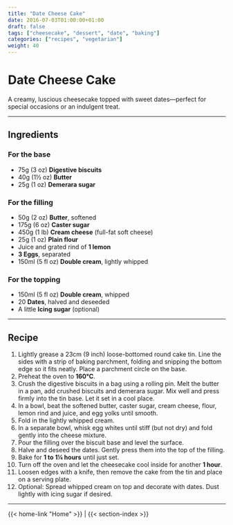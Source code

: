 ```yaml
---
title: "Date Cheese Cake"
date: 2016-07-03T01:00:00+01:00
draft: false
tags: ["cheesecake", "dessert", "date", "baking"]
categories: ["recipes", "vegetarian"]
weight: 40
---
```


# Date Cheese Cake

A creamy, luscious cheesecake topped with sweet dates—perfect for special occasions or an indulgent treat.

---

## Ingredients

### For the base
- 75g (3 oz) **Digestive biscuits**
- 40g (1½ oz) **Butter**
- 25g (1 oz) **Demerara sugar**

### For the filling
- 50g (2 oz) **Butter**, softened  
- 175g (6 oz) **Caster sugar**
- 450g (1 lb) **Cream cheese** (full-fat soft cheese)
- 25g (1 oz) **Plain flour**
- Juice and grated rind of **1 lemon**
- **3 Eggs**, separated
- 150ml (5 fl oz) **Double cream**, lightly whipped

### For the topping
- 150ml (5 fl oz) **Double cream**, whipped
- 20 **Dates**, halved and deseeded
- A little **Icing sugar** (optional)

---

## Recipe

1. Lightly grease a 23cm (9 inch) loose-bottomed round cake tin. Line the sides with a strip of baking parchment, folding and snipping the bottom edge so it fits neatly. Place a parchment circle on the base.
2. Preheat the oven to **160°C**.
3. Crush the digestive biscuits in a bag using a rolling pin. Melt the butter in a pan, add crushed biscuits and demerara sugar. Mix well and press firmly into the tin base. Let it set in a cool place.
4. In a bowl, beat the softened butter, caster sugar, cream cheese, flour, lemon rind and juice, and egg yolks until smooth.
5. Fold in the lightly whipped cream.
6. In a separate bowl, whisk egg whites until stiff (but not dry) and fold gently into the cheese mixture.
7. Pour the filling over the biscuit base and level the surface.
8. Halve and deseed the dates. Gently press them into the top of the filling.
9. Bake for **1 to 1¼ hours** until just set.
10. Turn off the oven and let the cheesecake cool inside for another **1 hour**.
11. Loosen edges with a knife, then remove the cake from the tin and place on a serving plate.
12. Optional: Spread whipped cream on top and decorate with dates. Dust lightly with icing sugar if desired.

---
{{< home-link "Home" >}} | {{< section-index >}}